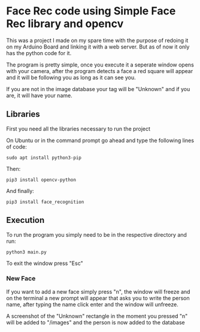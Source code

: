 # Face Rec code using Simple Face Rec library and opencv

This was a project I made on my spare time with the purpose of redoing it on my Arduino Board and linking it with a web server. But as of now it only has the python code for it. 

The program is pretty simple, once you execute it  a seperate window opens with your camera, after the program detects a face a red square will appear and it will be following you as long as it can see you.

If you are not in the image database your tag will be "Unknown" and if you are, it will have your name.

## Libraries

First you need all the libraries necessary to run the project

On Ubuntu or in the command prompt go ahead and type the following lines of code:

```
sudo apt install python3-pip
```

Then:
```
pip3 install opencv-python
```

And finally:
```
pip3 install face_recognition
```

## Execution

To run the program you simply need to be in the respective directory and run:

```
python3 main.py
```

To exit the window press "Esc" 

### New Face
If you want to add a new face simply press "n", the window will freeze and on the terminal a new prompt will appear that asks you to write the person name, after typing the name click enter and the window will unfreeze.

A screenshot of the "Unknown" rectangle in the moment you pressed "n" will be added to "/images" and the person is now added to the database
